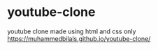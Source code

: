 # youtube-clone
youtube clone made using html and css only
https://muhammedbilals.github.io/youtube-clone/
